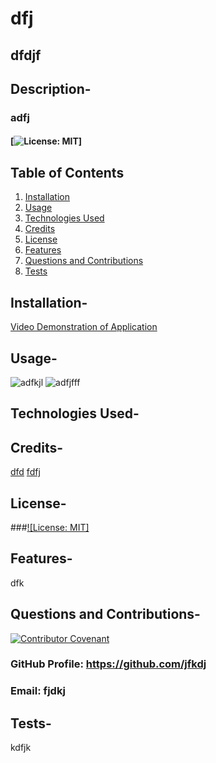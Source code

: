 # dfj 
## dfdjf

## Description-
### adfj
#### [![License: MIT](https://img.shields.io/badge/License-MIT-yellow.svg)] 
## Table of Contents
1. [Installation](#installation)
2. [Usage](#usage)
3. [Technologies Used](#technologies_used)
4. [Credits](#credits)
5. [License](#license)
6. [Features](#features)
7. [Questions and Contributions](#questions_and_contributions)
8. [Tests](#tests)
        
##  Installation-

[Video Demonstration of Application](adfjj')
    
##  Usage- 

![adfkjl](adfjkdfj)
![adfjfff](ff)


## Technologies Used-


## Credits-  
[dfd](afdfjd)
[fdfj](fjdkfj)

## License-

###[![License: MIT]](https://opensource.org/licenses/MIT) 

## Features-
dfk

## Questions and Contributions-  
[![Contributor Covenant](https://img.shields.io/badge/Contributor%20Covenant-2.0-4baaaa.svg)](code_of_conduct.md)
### GitHub Profile: https://github.com/jfkdj
### Email: fjdkj

## Tests- 
kdfjk
